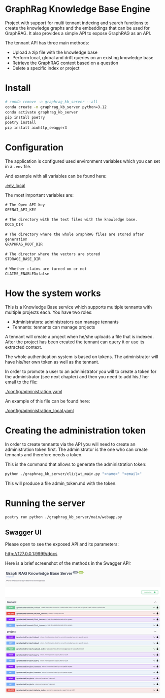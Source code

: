 # GraphRag Knowledge Base Engine

Project with support for multi tennant indexing and search functions to create the knowledge graphs and the embeddings that can be used for GraphRAG.
It also provides a simple API to expose GraphRAG as an API.

The tennant API has three main methods:

- Upload a zip file with the knowledge base
- Perform local, global and drift queries on an existing knowledge base
- Retrieve the GraphRAG context based on a question
- Delete a specific index or project

# Install

```bash
# conda remove -n graphrag_kb_server --all
conda create -n graphrag_kb_server python=3.12
conda activate graphrag_kb_server
pip install poetry
poetry install
pip install aiohttp_swagger3
```

# Configuration

The application is configured used environment variables which you can set in a `.env` file.

And example with all variables can be found here:

[.env_local](.env_local)

The most important variables are:

```
# The Open API key
OPENAI_API_KEY

# The directory with the text files with the knowledge base.
DOCS_DIR

# The directory where the whole GraphRAG files are stored after generation
GRAPHRAG_ROOT_DIR

# The director where the vectors are stored
STORAGE_BASE_DIR

# Whether claims are turned on or not
CLAIMS_ENABLED=false
```

# How the system works

This is a Knowledge Base service which supports multiple tennants with multiple projects each. You have two roles:

- Administrators: administrators can manage tennants
- Tennants: tennants can manage projects

A tennant will create a project when he/she uploads a file that is indexed. After the project has been created the tennant can query it or use its extracted context.

The whole authentication system is based on tokens. The administrator will have his/her own token as well as the tennant.

In order to promote a user to an administrator you will to create a token for the administrator (see next chapter) and then you need to add his / her email to the file:

[./config/administration.yaml](./config/administration.yaml)

An example of this file can be found here:

[./config/administration_local.yaml](./config/administration_local.yaml)

# Creating the administration token

In order to create tennants via the API you will need to create an administration token first. The administrator is the one who can create tennants and therefore needs a token.

This is the command that allows to generate the administration token:

```bash
python ./graphrag_kb_server/cli/jwt_main.py "<name>" "<email>"
```

This will produce a file admin_token.md with the token.

# Running the server

```bash
poetry run python ./graphrag_kb_server/main/webapp.py
```

## Swagger UI

Please open to see the exposed API and its parameters:

http://127.0.0.1:9999/docs

Here is a brief screenshot of the methods in the Swagger API:

![Description of the image](./docs/screenshots/kb_server.png)




